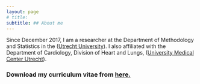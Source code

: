```yaml
---
layout: page
# title:
subtitle: ## About me
---
```


Since December 2017, I am a researcher at the Department of Methodology and Statistics in the ([Utrecht University](https://www.uu.nl/en)). I also affiliated with the Department of Cardiology, Division of Heart and Lungs, ([University Medical Center Utrecht](https://www.umcutrecht.nl/en/1)).


### Download my curriculum vitae from [here.](https://drive.google.com/file/d/1wDR7fAWaXH_aurKYTDM-ee0LlMZAUDkj/view?usp=sharing)
